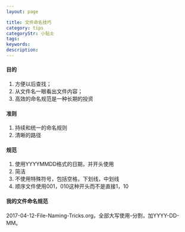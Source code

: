```yaml
---
layout: page

title: 文件命名技巧
category: tips
categoryStr: 小贴士
tags: 
keywords:  
description: 
---
```



#### 目的
  1. 方便以后查找；  
  2. 从文件名一眼看出文件内容；  
  3. 高效的命名规范是一种长期的投资  

#### 准则
   1. 持续和统一的命名规则  
   2. 清晰的路径  

#### 规范  
   1. 使用YYYYMMDD格式的日期，并开头使用  
   2. 简洁  
   3. 不使用特殊符号，包括空格，下划线，中划线  
   4. 顺序文件使用001，010这种开头而不是直接1，10  

#### 我的文件命名规范  
   2017-04-12-File-Naming-Tricks.org，全部大写使用-分割，加YYYY-DD-MM。  